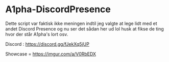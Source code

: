 # A1pha-DiscordPresence

Dette script var faktisk ikke meningen indtil jeg valgte at lege lidt med et andet Discord Presence og nu ser det sådan her ud lol husk at fikse de ting hvor der står A1pha's lort osv.

Discord : https://discord.gg/fJekXq5jUP

Showcase = https://imgur.com/a/V0RbEDX
